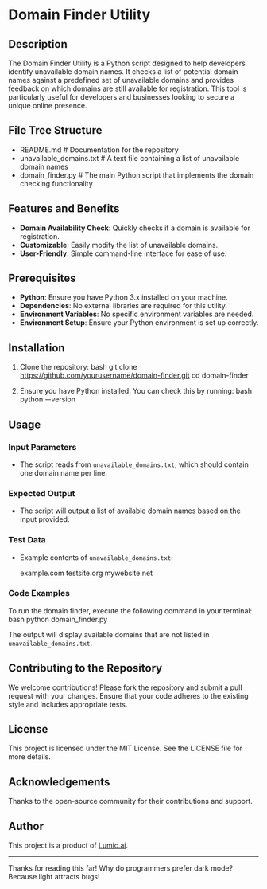 # Domain Finder Utility

## Description
The Domain Finder Utility is a Python script designed to help developers identify unavailable domain names. It checks a list of potential domain names against a predefined set of unavailable domains and provides feedback on which domains are still available for registration. This tool is particularly useful for developers and businesses looking to secure a unique online presence.

## File Tree Structure

- README.md                # Documentation for the repository
- unavailable_domains.txt   # A text file containing a list of unavailable domain names
- domain_finder.py         # The main Python script that implements the domain checking functionality


## Features and Benefits
- **Domain Availability Check**: Quickly checks if a domain is available for registration.
- **Customizable**: Easily modify the list of unavailable domains.
- **User-Friendly**: Simple command-line interface for ease of use.

## Prerequisites
- **Python**: Ensure you have Python 3.x installed on your machine.
- **Dependencies**: No external libraries are required for this utility.
- **Environment Variables**: No specific environment variables are needed.
- **Environment Setup**: Ensure your Python environment is set up correctly.

## Installation
1. Clone the repository:
   bash
   git clone https://github.com/yourusername/domain-finder.git
   cd domain-finder
   

2. Ensure you have Python installed. You can check this by running:
   bash
   python --version
   

## Usage
### Input Parameters
- The script reads from `unavailable_domains.txt`, which should contain one domain name per line.

### Expected Output
- The script will output a list of available domain names based on the input provided.

### Test Data
- Example contents of `unavailable_domains.txt`:
  
  example.com
  testsite.org
  mywebsite.net
  

### Code Examples
To run the domain finder, execute the following command in your terminal:
bash
python domain_finder.py

The output will display available domains that are not listed in `unavailable_domains.txt`.

## Contributing to the Repository
We welcome contributions! Please fork the repository and submit a pull request with your changes. Ensure that your code adheres to the existing style and includes appropriate tests.

## License
This project is licensed under the MIT License. See the LICENSE file for more details.

## Acknowledgements
Thanks to the open-source community for their contributions and support.

## Author
This project is a product of [Lumic.ai](https://lumic.ai).

---

Thanks for reading this far! Why do programmers prefer dark mode? Because light attracts bugs!
